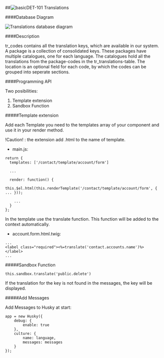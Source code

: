 ##![basic](https://raw.github.com/massiveart/sulu-docs/master/system-requirements/images/basic.png)DET-101 Translations

####Database Diagram

![Translations database diagram](https://raw.github.com/massiveart/sulu-docs/master/detail-specification/images/db/translate.png)

####Description

tr_codes contains all the translation keys, which are available in our system. A package is a collection of consolidated keys. These packages have multiple catalogues, one for each language. The catalogues hold all the translations from the package-codes in the tr_translations-table. The location is an optional field for each code, by which the codes can be grouped into seperate sections.

####Programming API

Two posibilities:

1. Template extension
2. Sandbox Function

#####Template extension

Add each Template you need to the templates array of your component and use it in your render method.

!Caution! : the extension add .html to the name of template.

* main.js:
```
return {
  templates: ['/contact/template/account/form']
  
  ...
  
  render: function() {
    this.$el.html(this.renderTemplate('/contact/template/account/form', { ... }));
    
    ...
  }
};
```


In the template use the translate function. This function will be added to the context automatically.

* account.form.html.twig:

```
...
<label class="required"><%=translate('contact.accounts.name')%></label>
...                
```

#####Sandbox Function

```
this.sandbox.translate('public.delete')
```

If the translation for the key is not found in the messages, the key will be displayed.

#####Add Messages

Add Messages to Husky at start:

```
app = new Husky({
    debug: {
        enable: true
    },
    culture: {
        name: language,
        messages: messages
    }
});
```
